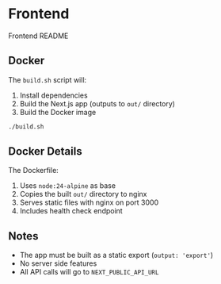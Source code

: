 # Frontend

Frontend README

## Docker

The `build.sh` script will:

1. Install dependencies
2. Build the Next.js app (outputs to `out/` directory)
3. Build the Docker image

```bash
./build.sh
```

## Docker Details

The Dockerfile:

1. Uses `node:24-alpine` as base
2. Copies the built `out/` directory to nginx
3. Serves static files with nginx on port 3000
4. Includes health check endpoint

## Notes

- The app must be built as a static export (`output: 'export'`)
- No server side features
- All API calls will go to `NEXT_PUBLIC_API_URL`
